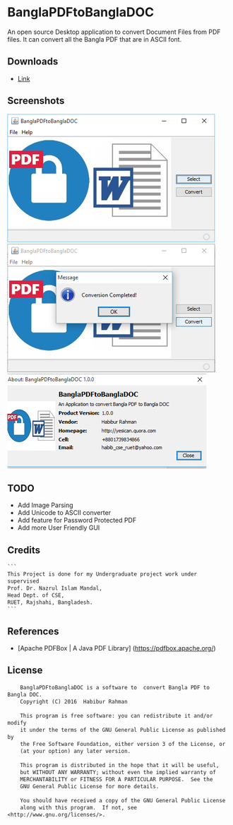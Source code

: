 # BanglaPDFtoBanglaDOC
An open source Desktop application to convert Document Files from PDF files. It can convert all the Bangla PDF that are in ASCII font.

## Downloads

* [Link](https://github.com/habibruetian12/BanglaPDFtoBanglaDOC/releases/download/1.0.1/BP2BD.jar)

## Screenshots

![Logo](Capture-1.PNG)
![logo](Capture-2.PNG)
![logo](Capture-3.PNG)

## TODO

* Add Image Parsing
* Add Unicode to ASCII converter
* Add feature for Password Protected PDF
* Add more User Friendly GUI

## Credits

    ```
    This Project is done for my Undergraduate project work under supervised 
    Prof. Dr. Nazrul Islam Mandal, 
    Head Dept. of CSE, 
    RUET, Rajshahi, Bangladesh.
    ```

## References

* [Apache PDFBox | A Java PDF Library] (https://pdfbox.apache.org/) 

## License
``` 
    BanglaPDFtoBanglaDOC is a software to  convert Bangla PDF to Bangla DOC.
    Copyright (C) 2016  Habibur Rahman

    This program is free software: you can redistribute it and/or modify
    it under the terms of the GNU General Public License as published by
    the Free Software Foundation, either version 3 of the License, or
    (at your option) any later version.

    This program is distributed in the hope that it will be useful,
    but WITHOUT ANY WARRANTY; without even the implied warranty of
    MERCHANTABILITY or FITNESS FOR A PARTICULAR PURPOSE.  See the
    GNU General Public License for more details.

    You should have received a copy of the GNU General Public License
    along with this program.  If not, see <http://www.gnu.org/licenses/>.
 ```
